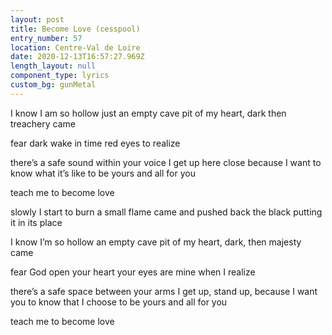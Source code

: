 ```yaml
---
layout: post
title: Become Love (cesspool)
entry_number: 57
location: Centre-Val de Loire
date: 2020-12-13T16:57:27.969Z
length_layout: null
component_type: lyrics
custom_bg: gunMetal
---
```

I know I am so hollow 
just an empty cave 
pit of my heart, dark 
then treachery came 

fear dark 
wake in time 
red eyes to realize
 
there’s a safe sound within your voice 
I get up here close because I want to know 
what it’s like to be yours and all for you
 
teach me to become love
 
slowly I start to burn 
a small flame 
came and pushed back the black putting it in its place

I know I’m so hollow 
an empty cave 
pit of my heart, dark, then majesty came 

fear God 
open your heart 
your eyes are mine 
when I realize
 
there’s a safe space between your arms 
I get up, stand up, because I want you to know 
that I choose to be yours and all for you
 
teach me to become love